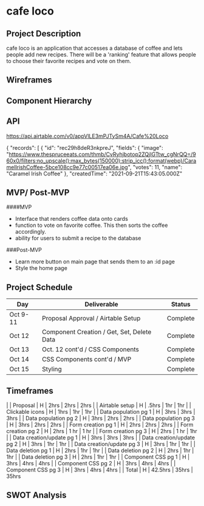 # cafe loco

## Project Description
cafe loco is an application that accesses a database of coffee and lets people add new recipes. There will be a 'ranking' feature that allows people to choose their favorite recipes and vote on them.

## Wireframes

## Component Hierarchy

## API

https://api.airtable.com/v0/appVlLE3mPJTySm4A/Cafe%20Loco

{
    "records": [
        {
            "id": "rec29h8deR3nkpreJ",
            "fields": {
                "image": "https://www.thespruceeats.com/thmb/CvRyhjbotop2ZQjIGTtw_cgNrQQ=/960x0/filters:no_upscale():max_bytes(150000):strip_icc():format(webp)/CaramelIrishCoffee-5bce108cc9e77c00517ea06e.jpg",
                "votes": 11,
                "name": "Caramel Irish Coffee"
            },
            "createdTime": "2021-09-21T15:43:05.000Z"

## MVP/ Post-MVP

####MVP

- Interface that renders coffee data onto cards
- function to vote on favorite coffee. This then sorts the coffee accordingly.
- ability for users to submit a recipe to the database

###Post-MVP

- Learn more button on main page that sends them to an :id page
- Style the home page

## Project Schedule

| Day      | Deliverable                                | Status   |
| -------- | ------------------------------------------ | -------- |
| Oct 9-11 | Proposal Approval / Airtable Setup         | Complete |
| Oct 12   | Component Creation / Get, Set, Delete Data | Complete |
| Oct 13   | Oct. 12 cont'd / CSS Components            | Complete |
| Oct 14   | CSS Components cont'd / MVP                | Complete |
| Oct 15   | Styling                                    | Complete |

## Timeframes

|
| Proposal                  |    H     |      2hrs      |     2hrs      |    2hrs     |
| Airtable setup            |    H     |     .5hrs      |      1hr      |     1hr     |
| Clickable icons           |    H     |      1hrs      |      1hr      |     1hr     |
| Data population pg 1      |    H     |      3hrs      |     3hrs      |    3hrs     |
| Data population pg 2      |    H     |      3hrs      |     2hrs      |    2hrs     |
| Data population pg 3      |    H     |      3hrs      |     2hrs      |    2hrs     |
| Form creation pg 1        |    H     |      2hrs      |     2hrs      |    2hrs     |
| Form creation pg 2        |    H     |      2hrs      |     1 hr      |    1 hr     |
| Form creation pg 3        |    H     |      2hrs      |     1 hr      |     1hr     |
| Data creation/update pg 1 |    H     |      3hrs      |     3hrs      |    3hrs     |
| Data creation/update pg 2 |    H     |      3hrs      |      1hr      |     1hr     |
| Data creation/update pg 3 |    H     |      3hrs      |      1hr      |     1hr     |
| Data deletion pg 1        |    H     |      2hrs      |      1hr      |     1hr     |
| Data deletion pg 2        |    H     |      2hrs      |      1hr      |     1hr     |
| Data deletion pg 3        |    H     |      2hrs      |      1hr      |     1hr     |
| Component CSS pg 1        |    H     |      3hrs      |     4hrs      |    4hrs     |
| Component CSS pg 2        |    H     |      3hrs      |     4hrs      |    4hrs     |
| Component CSS pg 3        |    H     |      3hrs      |     4hrs      |    4hrs     |
| Total                     |    H     |    42.5hrs     |     35hrs     |    35hrs 

## SWOT Analysis
